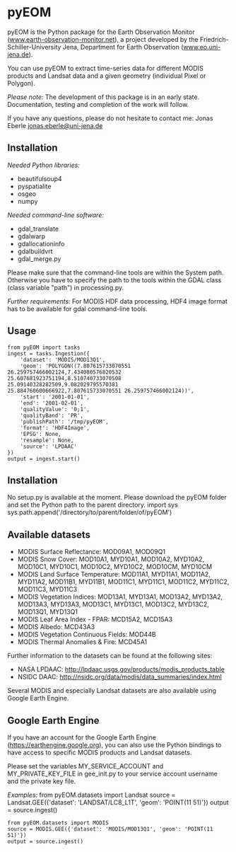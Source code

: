 pyEOM
=====

pyEOM is the Python package for the Earth Observation Monitor (www.earth-observation-monitor.net), a project developed by the Friedrich-Schiller-University Jena, Department for Earth Observation (www.eo.uni-jena.de).

You can use pyEOM to extract time-series data for different MODIS products and Landsat data and a given geometry (individual Pixel or Polygon).

*Please note:* The development of this package is in an early state. Documentation, testing and completion of the work will follow.

If you have any questions, please do not hesitate to contact me: Jonas Eberle <jonas.eberle@uni-jena.de>

Installation
-----------
*Needed Python libraries:*
* beautifulsoup4
* pyspatialite
* osgeo
* numpy

*Needed command-line software:*
* gdal_translate
* gdalwarp
* gdallocationinfo
* gdalbuildvrt
* gdal_merge.py

Please make sure that the command-line tools are within the System path. Otherwise you have to specify the path to the tools within the GDAL class (class variable "path") in processing.py.

*Further requirements:*
For MODIS HDF data processing, HDF4 image format has to be available for gdal command-line tools.

Usage
-----
    from pyEOM import tasks
    ingest = tasks.Ingestion({
        'dataset': 'MODIS/MOD13Q1',
        'geom': 'POLYGON((7.807615733070551 26.259757466002124,7.434080576820532 25.607681923751194,8.510740733070508 25.09140328282509,9.082029795570381 25.884760600666922,7.807615733070551 26.259757466002124))',
        'start': '2001-01-01',
        'end': '2001-02-01',
        'qualityValue': '0;1',
        'qualityBand': 'PR',
        'publishPath': '/tmp/pyEOM',
        'format': 'HDF4Image',
        'EPSG': None,
        'resample': None,
        'source': 'LPDAAC'
    })
    output = ingest.start()

Installation
------------

No setup.py is available at the moment. Please download the pyEOM folder and set the Python path to the parent directory.
    import sys
    sys.path.append('/directory/to/parent/folder/of/pyEOM')

Available datasets
------------------
* MODIS Surface Reflectance: MOD09A1, MOD09Q1
* MODIS Snow Cover: MOD10A1, MYD10A1, MOD10A2, MYD10A2, MOD10C1, MYD10C1, MOD10C2, MYD10C2, MOD10CM, MYD10CM
* MODIS Land Surface Temperature: MOD11A1, MYD11A1, MOD11A2, MYD11A2, MOD11B1, MYD11B1, MOD11C1, MYD11C1, MOD11C2, MYD11C2, MOD11C3, MYD11C3
* MODIS Vegetation Indices: MOD13A1, MYD13A1, MOD13A2, MYD13A2, MOD13A3, MYD13A3, MOD13C1, MYD13C1, MOD13C2, MYD13C2, MOD13Q1, MYD13Q1
* MODIS Leaf Area Index - FPAR: MCD15A2, MCD15A3
* MODIS Albedo: MCD43A3
* MODIS Vegetation Continuous Fields: MOD44B
* MODIS Thermal Anomalies & Fire: MCD45A1

Further information to the datasets can be found at the following sites:
* NASA LPDAAC: http://lpdaac.usgs.gov/products/modis_products_table
* NSIDC DAAC: http://nsidc.org/data/modis/data_summaries/index.html

Several MODIS and especially Landsat datasets are also available using Google Earth Engine. 

Google Earth Engine
-------------------

If you have an account for the Google Earth Engine (https://earthengine.google.org), you can also use the Python bindings to have access to specific MODIS products and Landsat datasets.

Please set the variables MY_SERVICE_ACCOUNT and MY_PRIVATE_KEY_FILE in gee_init.py to your service account username and the private key file.

*Examples:*
    from pyEOM.datasets import Landsat
    source = Landsat.GEE({'dataset': 'LANDSAT/LC8_L1T', 'geom': 'POINT(11 51)'})
    output = source.ingest()

    from pyEOM.datasets import MODIS
    source = MODIS.GEE({'dataset': 'MODIS/MOD13Q1', 'geom': 'POINT(11 51)'})
    output = source.ingest()
